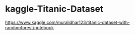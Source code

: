 # kaggle-Titanic-Dataset

https://www.kaggle.com/muralidhar123/titanic-dataset-with-randomforest/notebook
